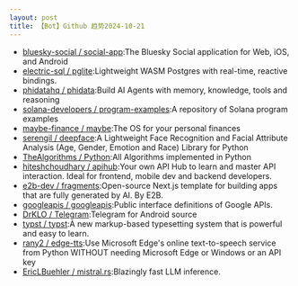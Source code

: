 ```yaml
---
layout: post
title: 【Bot】Github 趋势2024-10-21
---
```


* [bluesky-social / social-app](https://github.com/bluesky-social/social-app):The Bluesky Social application for Web, iOS, and Android
* [electric-sql / pglite](https://github.com/electric-sql/pglite):Lightweight WASM Postgres with real-time, reactive bindings.
* [phidatahq / phidata](https://github.com/phidatahq/phidata):Build AI Agents with memory, knowledge, tools and reasoning
* [solana-developers / program-examples](https://github.com/solana-developers/program-examples):A repository of Solana program examples
* [maybe-finance / maybe](https://github.com/maybe-finance/maybe):The OS for your personal finances
* [serengil / deepface](https://github.com/serengil/deepface):A Lightweight Face Recognition and Facial Attribute Analysis (Age, Gender, Emotion and Race) Library for Python
* [TheAlgorithms / Python](https://github.com/TheAlgorithms/Python):All Algorithms implemented in Python
* [hiteshchoudhary / apihub](https://github.com/hiteshchoudhary/apihub):Your own API Hub to learn and master API interaction. Ideal for frontend, mobile dev and backend developers.
* [e2b-dev / fragments](https://github.com/e2b-dev/fragments):Open-source Next.js template for building apps that are fully generated by AI. By E2B.
* [googleapis / googleapis](https://github.com/googleapis/googleapis):Public interface definitions of Google APIs.
* [DrKLO / Telegram](https://github.com/DrKLO/Telegram):Telegram for Android source
* [typst / typst](https://github.com/typst/typst):A new markup-based typesetting system that is powerful and easy to learn.
* [rany2 / edge-tts](https://github.com/rany2/edge-tts):Use Microsoft Edge's online text-to-speech service from Python WITHOUT needing Microsoft Edge or Windows or an API key
* [EricLBuehler / mistral.rs](https://github.com/EricLBuehler/mistral.rs):Blazingly fast LLM inference.
